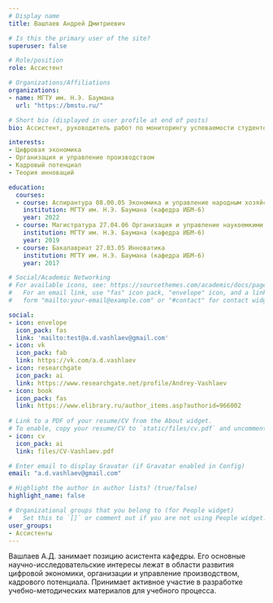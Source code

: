 ```yaml
---
# Display name
title: Вашлаев Андрей Дмитриевич

# Is this the primary user of the site?
superuser: false

# Role/position
role: Ассистент

# Organizations/Affiliations
organizations:
- name: МГТУ им. Н.Э. Баумана
  url: "https://bmstu.ru/"

# Short bio (displayed in user profile at end of posts)
bio: Ассистент, руководитель работ по мониторингу успеваемости студентов.

interests:
- Цифровая экономика
- Организация и управление производством
- Кадровый потенциал
- Теория инноваций

education:
  courses:
  - course: Аспирантура 08.00.05 Экономика и управление народным хозяйством
    institution: МГТУ им. Н.Э. Баумана (кафедра ИБМ-6)
    year: 2022
  - course: Магистратура 27.04.06 Организация и управление наукоемкими производствами
    institution: МГТУ им. Н.Э. Баумана (кафедра ИБМ-6)
    year: 2019
  - course: Бакалавриат 27.03.05 Инноватика
    institution: МГТУ им. Н.Э. Баумана (кафедра ИБМ-6)
    year: 2017

# Social/Academic Networking
# For available icons, see: https://sourcethemes.com/academic/docs/page-builder/#icons
#   For an email link, use "fas" icon pack, "envelope" icon, and a link in the
#   form "mailto:your-email@example.com" or "#contact" for contact widget.

social:
- icon: envelope
  icon_pack: fas
  link: 'mailto:test@a.d.vashlaev@gmail.com'
- icon: vk
  icon_pack: fab
  link: https://vk.com/a.d.vashlaev
- icon: researchgate
  icon_pack: ai
  link: https://www.researchgate.net/profile/Andrey-Vashlaev
- icon: book
  icon_pack: fas
  link: https://www.elibrary.ru/author_items.asp?authorid=966002
  
# Link to a PDF of your resume/CV from the About widget.
# To enable, copy your resume/CV to `static/files/cv.pdf` and uncomment the lines below.
- icon: cv
  icon_pack: ai
  link: files/CV-Vashlaev.pdf

# Enter email to display Gravatar (if Gravatar enabled in Config)
email: "a.d.vashlaev@gmail.com"

# Highlight the author in author lists? (true/false)
highlight_name: false

# Organizational groups that you belong to (for People widget)
#   Set this to `[]` or comment out if you are not using People widget.
user_groups:
- Ассистенты
---
```


Вашлаев А.Д. занимает позицию асистента кафедры. Его основные научно-исследовательские интересы лежат в области развития цифровой экономики, организации и управление производством, кадрового потенциала. Принимает активное участие в разработке учебно-методических материалов для учебного процесса.
